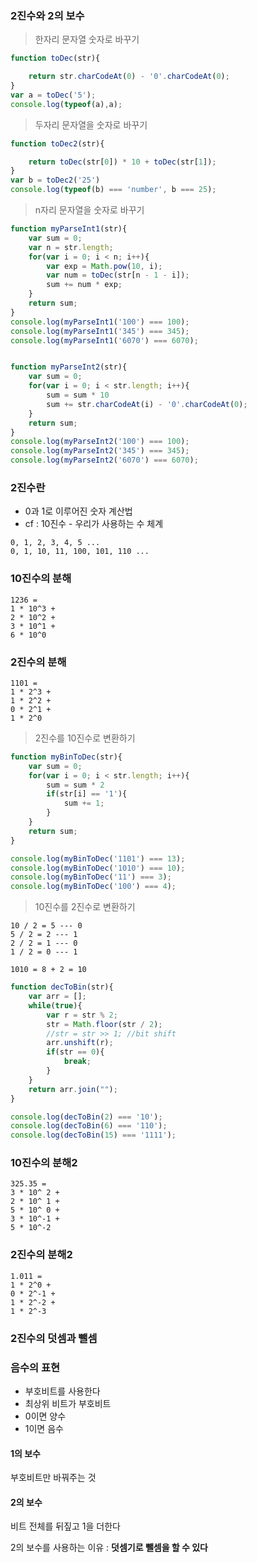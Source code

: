 ### 2진수와 2의 보수

> 한자리 문자열 숫자로 바꾸기

```javascript
function toDec(str){

	return str.charCodeAt(0) - '0'.charCodeAt(0);
}
var a = toDec('5');
console.log(typeof(a),a);

```

> 두자리 문자열을 숫자로 바꾸기

```javascript
function toDec2(str){

	return toDec(str[0]) * 10 + toDec(str[1]);
}
var b = toDec2('25')
console.log(typeof(b) === 'number', b === 25);
```

> n자리 문자열을 숫자로 바꾸기

```javascript
function myParseInt1(str){
	var sum = 0;
	var n = str.length;
	for(var i = 0; i < n; i++){
		var exp = Math.pow(10, i);
		var num = toDec(str[n - 1 - i]);
		sum += num * exp;
	}
	return sum;
}
console.log(myParseInt1('100') === 100);
console.log(myParseInt1('345') === 345);
console.log(myParseInt1('6070') === 6070);


function myParseInt2(str){
	var sum = 0;
	for(var i = 0; i < str.length; i++){
		sum = sum * 10
		sum += str.charCodeAt(i) - '0'.charCodeAt(0);		
	}
	return sum;
}
console.log(myParseInt2('100') === 100);
console.log(myParseInt2('345') === 345);
console.log(myParseInt2('6070') === 6070);
```



### 2진수란

* 0과 1로 이루어진 숫자 계산법
*  cf : 10진수 - 우리가 사용하는 수 체계

```
0, 1, 2, 3, 4, 5 ...
0, 1, 10, 11, 100, 101, 110 ...
```



### 10진수의 분해 

```
1236 = 
1 * 10^3 +
2 * 10^2 +
3 * 10^1 +
6 * 10^0
```



### 2진수의 분해

```
1101 =
1 * 2^3 +
1 * 2^2 +
0 * 2^1 +
1 * 2^0
```



> 2진수를 10진수로 변환하기

```javascript
function myBinToDec(str){
	var sum = 0;
	for(var i = 0; i < str.length; i++){
		sum = sum * 2
		if(str[i] == '1'){
			sum += 1;
		}		
	}
	return sum;
}

console.log(myBinToDec('1101') === 13);
console.log(myBinToDec('1010') === 10);
console.log(myBinToDec('11') === 3);
console.log(myBinToDec('100') === 4);
```

> 10진수를 2진수로 변환하기

```
10 / 2 = 5 --- 0
5 / 2 = 2 --- 1
2 / 2 = 1 --- 0
1 / 2 = 0 --- 1

1010 = 8 + 2 = 10
```

```javascript
function decToBin(str){
	var arr = [];
	while(true){
		var r = str % 2;
		str = Math.floor(str / 2);
		//str = str >> 1; //bit shift
      	arr.unshift(r);
		if(str == 0){
			break;
		}
	}
	return arr.join("");
}

console.log(decToBin(2) === '10');
console.log(decToBin(6) === '110');
console.log(decToBin(15) === '1111');
```



### 10진수의 분해2

```
325.35 =
3 * 10^ 2 + 
2 * 10^ 1 +
5 * 10^ 0 +
3 * 10^-1 +
5 * 10^-2
```

### 2진수의 분해2

```
1.011 = 
1 * 2^0 +
0 * 2^-1 +
1 * 2^-2 +
1 * 2^-3
```

### 2진수의 덧셈과 뺄셈



### 음수의 표현

* 부호비트를 사용한다
* 최상위 비트가 부호비트
* 0이면 양수
* 1이면 음수



#### 1의 보수

부호비트만 바꿔주는 것

#### 2의 보수

비트 전체를 뒤짚고 1을 더한다

2의 보수를 사용하는 이유 : **덧셈기로 뺄셈을 할 수 있다**






